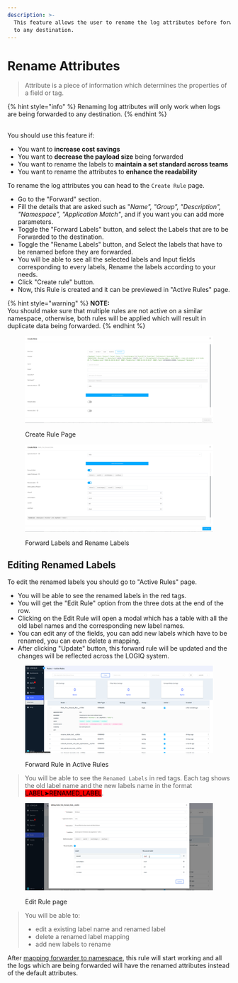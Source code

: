 ```yaml
---
description: >-
  This feature allows the user to rename the log attributes before forwarding it
  to any destination.
---
```


# Rename Attributes

> Attribute is a piece of information which determines the properties of a field or tag.

{% hint style="info" %}
Renaming log attributes will only work when logs are being forwarded to any destination.
{% endhint %}

\
You should use this feature if:

* You want to **increase cost savings**
* You want to **decrease the payload size** being forwarded
* You want to rename the labels to **maintain a set standard across teams**
* You want to rename the attributes to **enhance the readability**&#x20;

To rename the log attributes you can head to the `Create Rule` page.

* Go to the "Forward" section.
* Fill the details that are asked such as "_Name", "Group", "Description", "Namespace", "Application Match"_, and if you want you can add more parameters.
* Toggle the "Forward Labels" button, and select the Labels that are to be Forwarded to the destination.
* Toggle the "Rename Labels" button, and Select the labels that have to be renamed before they are forwarded.
* You will be able to see all the selected labels and Input fields corresponding to every labels, Rename the labels according to your needs.
* Click "Create rule" button.
* Now, this Rule is created and it can be previewed in "Active Rules" page.

{% hint style="warning" %}
**NOTE:**\
You should make sure that multiple rules are not active on a similar namespace, otherwise, both rules will be applied which will result in duplicate data being forwarded.&#x20;
{% endhint %}

<figure><img src="../.gitbook/assets/Screenshot from 2023-01-02 18-27-48.png" alt=""><figcaption><p>Create Rule Page</p></figcaption></figure>

<figure><img src="../.gitbook/assets/Screenshot from 2023-01-02 19-00-52.png" alt=""><figcaption><p>Forward Labels and Rename Labels</p></figcaption></figure>

## Editing Renamed Labels

To edit the renamed labels you should go to "Active Rules" page.

* You will be able to see the renamed labels in the red tags.
* You will get the "Edit Rule" option from the three dots at the end of the row.
* Clicking on the Edit Rule will open a modal which has a table with all the old label names and the corresponding new label names.
* You can edit any of the fields, you can add new labels which have to be renamed, you can even delete a mapping.
* After clicking "Update" button, this forward rule will be updated and the changes will be reflected across the LOGIQ system.&#x20;

<figure><img src="../.gitbook/assets/Screenshot from 2023-01-02 19-22-44 (1).png" alt=""><figcaption><p>Forward Rule in Active Rules</p></figcaption></figure>

> You will be able to see the `Renamed Labels` in red tags. Each tag shows the old label name and the new labels name in the format <mark style="background-color:red;">LABEL➤RENAMED\_LABEL</mark>.&#x20;

<figure><img src="../.gitbook/assets/Screenshot from 2023-01-02 19-23-12.png" alt=""><figcaption><p>Edit Rule page</p></figcaption></figure>

> You will be able to:&#x20;
>
> * edit a existing label name and renamed label
> * delete a renamed label mapping&#x20;
> * add new labels to rename

After [mapping forwarder to namespace](https://logflow-docs.logiq.ai/flow-management/mapping-applications), this rule will start working and all the logs which are being forwarded will have the renamed attributes instead of the default attributes.&#x20;
